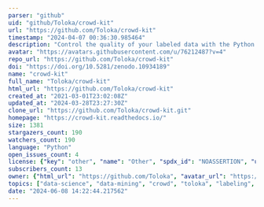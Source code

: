 ```yaml
---
parser: "github"
uid: "github/Toloka/crowd-kit"
url: "https://github.com/Toloka/crowd-kit"
timestamp: "2024-04-07 00:36:30.985464"
description: "Control the quality of your labeled data with the Python tools you already know."
avatar: "https://avatars.githubusercontent.com/u/76212487?v=4"
repo_url: "https://github.com/Toloka/crowd-kit"
doi: "https://doi.org/10.5281/zenodo.10934189"
name: "crowd-kit"
full_name: "Toloka/crowd-kit"
html_url: "https://github.com/Toloka/crowd-kit"
created_at: "2021-03-01T23:02:08Z"
updated_at: "2024-03-28T23:27:30Z"
clone_url: "https://github.com/Toloka/crowd-kit.git"
homepage: "https://crowd-kit.readthedocs.io/"
size: 1381
stargazers_count: 190
watchers_count: 190
language: "Python"
open_issues_count: 4
license: {"key": "other", "name": "Other", "spdx_id": "NOASSERTION", "url": null, "node_id": "MDc6TGljZW5zZTA="}
subscribers_count: 13
owner: {"html_url": "https://github.com/Toloka", "avatar_url": "https://avatars.githubusercontent.com/u/76212487?v=4", "login": "Toloka", "type": "Organization"}
topics: ["data-science", "data-mining", "crowd", "toloka", "labeling", "annotation", "aggregations", "python", "crowdsourcing", "quality-control", "truth-inference"]
date: "2024-06-08 14:22:44.217562"
---
```

